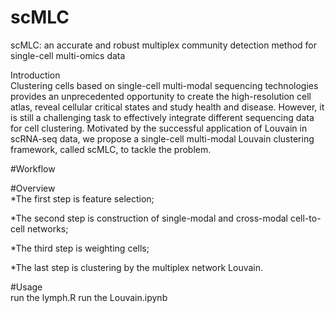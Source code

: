 # scMLC
scMLC: an accurate and robust multiplex community detection method for single-cell multi-omics data

Introduction  
Clustering cells based on single-cell multi-modal sequencing technologies provides an unprecedented opportunity to create the high-resolution cell atlas, reveal cellular critical states and study health and disease. However, it is still a challenging task to effectively integrate different sequencing data for cell clustering. Motivated by the successful application of Louvain in scRNA-seq data, we propose a single-cell multi-modal Louvain clustering framework, called scMLC, to tackle the problem.  

#Workflow  


#Overview  
*The first step is feature selection;  

*The second step is construction of single-modal and cross-modal cell-to-cell networks;  

*The third step is weighting cells;  

*The last step is clustering by the multiplex network Louvain.  

#Usage  
run the lymph.R
run the Louvain.ipynb

